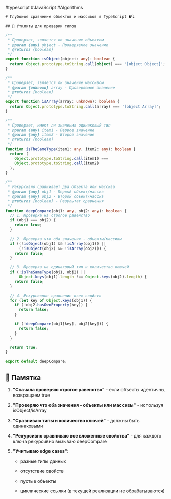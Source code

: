 #typescript #JavaScript #Algorithms

```typescript
# Глубокое сравнение объектов и массивов в TypeScript �🔍

## 📌 Утилиты для проверки типов

/**
 * Проверяет, является ли значение объектом
 * @param {any} object - Проверяемое значение
 * @returns {boolean}
 */
export function isObject(object: any): boolean {
  return Object.prototype.toString.call(object) === '[object Object]';
}

/**
 * Проверяет, является ли значение массивом
 * @param {unknown} array - Проверяемое значение
 * @returns {boolean}
 */
export function isArray(array: unknown): boolean {
  return Object.prototype.toString.call(array) === '[object Array]';
}

/**
 * Проверяет, имеют ли значения одинаковый тип
 * @param {any} item1 - Первое значение
 * @param {any} item2 - Второе значение
 * @returns {boolean}
 */
function isTheSameType(item1: any, item2: any): boolean {
  return (
    Object.prototype.toString.call(item1) ===
    Object.prototype.toString.call(item2)
  );
}

/**
 * Рекурсивно сравнивает два объекта или массива
 * @param {any} obj1 - Первый объект/массив
 * @param {any} obj2 - Второй объект/массив
 * @returns {boolean} - Результат сравнения
 */
function deepCompare(obj1: any, obj2: any): boolean {
  // 1. Проверка на строгое равенство
  if (obj1 === obj2) {
    return true;
  }

  // 2. Проверка что оба значения - объекты/массивы
  if ((!isObject(obj1) && !isArray(obj1)) || 
      (!isObject(obj2) && !isArray(obj2))) {
    return false;
  }

  // 3. Проверка на одинаковый тип и количество ключей
  if (!isTheSameType(obj1, obj2) || 
      Object.keys(obj1).length !== Object.keys(obj2).length) {
    return false;
  }

  // 4. Рекурсивное сравнение всех свойств
  for (let key of Object.keys(obj1)) {
    if (!obj2.hasOwnProperty(key)) {
      return false;
    }

    if (!deepCompare(obj1[key], obj2[key])) {
      return false;
    }
  }

  return true;
}

export default deepCompare;

```


## 📝 Памятка

1. **"Сначала проверяю строгое равенство"** - если объекты идентичны, возвращаем true
    
2. **"Проверяю что оба значения - объекты или массивы"** - используя isObject/isArray
    
3. **"Сравниваю типы и количество ключей"** - должны быть одинаковыми
    
4. **"Рекурсивно сравниваю все вложенные свойства"** - для каждого ключа рекурсивно вызываю deepCompare
    
5. **"Учитываю edge cases"**:
    
    - разные типы данных
        
    - отсутствие свойств
        
    - пустые объекты
        
    - циклические ссылки (в текущей реализации не обрабатываются)